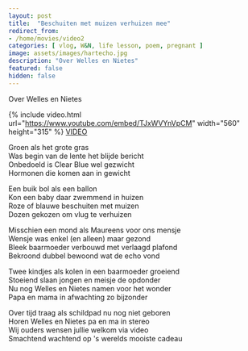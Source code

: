 ```yaml
---
layout: post
title:  "Beschuiten met muizen verhuizen mee"
redirect_from: 
- /home/movies/video2
categories: [ vlog, W&N, life lesson, poem, pregnant ]
image: assets/images/hartecho.jpg
description: "Over Welles en Nietes"
featured: false
hidden: false
---
```

Over Welles en Nietes  

{% include video.html url="https://www.youtube.com/embed/TJxWVYnVpCM" width="560" height="315" %}
[VIDEO](https://www.youtube.com/watch?v=TJxWVYnVpCM)

  
Groen als het grote gras  
Was begin van de lente het blijde bericht  
Onbedoeld is Clear Blue wel gezwicht  
Hormonen die komen aan in gewicht  
  
  
Een buik bol als een ballon  
Kon een baby daar zwemmend in huizen  
Roze of blauwe beschuiten met muizen  
Dozen gekozen om vlug te verhuizen  
  
  
Misschien een mond als Maureens voor ons mensje  
Wensje was enkel (en alleen) maar gezond  
Bleek baarmoeder verbouwd met verlaagd plafond  
Bekroond dubbel bewoond wat de echo vond  
  
  
Twee kindjes als kolen in een baarmoeder groeiend  
Stoeiend slaan jongen en meisje de opdonder  
Nu nog Welles en Nietes namen voor het wonder  
Papa en mama in afwachting zo bijzonder  
  
  
Over tijd traag als schildpad nu nog niet geboren  
Horen Welles en Nietes pa en ma in stereo  
Wij ouders wensen jullie welkom via video  
Smachtend wachtend op 's werelds mooiste cadeau  
